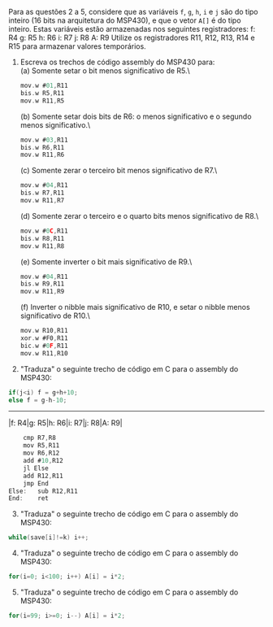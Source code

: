 Para as questões 2 a 5, considere que as variáveis `f`, `g`, `h`, `i` e `j` são do tipo inteiro (16 bits na arquitetura do MSP430), e que o vetor `A[]` é do tipo inteiro. Estas variáveis estão armazenadas nos seguintes registradores:
	f: R4
	g: R5
	h: R6
	i: R7
	j: R8
	A: R9
Utilize os registradores R11, R12, R13, R14 e R15 para armazenar valores temporários.

1. Escreva os trechos de código assembly do MSP430 para:\
	(a) Somente setar o bit menos significativo de R5.\
	```C
	mov.w #01,R11
	bis.w R5,R11
	mov.w R11,R5
	```
	(b) Somente setar dois bits de R6: o menos significativo e o segundo menos significativo.\
	```C
	mov.w #03,R11
	bis.w R6,R11
	mov.w R11,R6
	```
	(c) Somente zerar o terceiro bit menos significativo de R7.\
	```C
	mov.w #04,R11
	bis.w R7,R11
	mov.w R11,R7
	```
	(d) Somente zerar o terceiro e o quarto bits menos significativo de R8.\
	```C
	mov.w #0C,R11
	bis.w R8,R11
	mov.w R11,R8
	```
	(e) Somente inverter o bit mais significativo de R9.\
	```C
	mov.w #04,R11
	bis.w R9,R11
	mov.w R11,R9
	```
	(f) Inverter o nibble mais significativo de R10, e setar o nibble menos significativo de R10.\
	```C
	mov.w R10,R11
	xor.w #F0,R11
	bic.w #0F,R11
	mov.w R11,R10
	```

2. "Traduza" o seguinte trecho de código em C para o assembly do MSP430:

```C
if(j<i) f = g+h+10;
else f = g-h-10;
```
------------------------------------------------------------------------
|f: R4|g: R5|h: R6|i: R7|j: R8|A: R9|
```C
	cmp R7,R8
	mov R5,R11
	mov R6,R12
	add #10,R12
	jl Else
	add R12,R11
	jmp End
Else:	sub R12,R11
End:	ret
```

3. "Traduza" o seguinte trecho de código em C para o assembly do MSP430:

```C
while(save[i]!=k) i++;
```

4. "Traduza" o seguinte trecho de código em C para o assembly do MSP430:

```C
for(i=0; i<100; i++) A[i] = i*2;
```

5. "Traduza" o seguinte trecho de código em C para o assembly do MSP430:

```C
for(i=99; i>=0; i--) A[i] = i*2;
```

